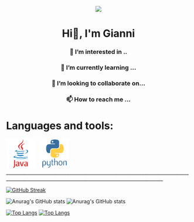 <div id ="header" align = "center">
  <img src = "https://static.wixstatic.com/media/669128_ec1c7a78e9694aec8a07c2e48b292ae1~mv2.gif"       width = "300"/>
  <h1 align = "center"> Hi👋, I'm Gianni </h1>
  
  <h3 align = "center">👀 I’m interested in ..</h3>
  <h3 align = "center">  🌱 I’m currently learning ...</h3>
  <h3 align = "center">💞️ I’m looking to collaborate on... </h3>
  <h3 align = "center">📫 How to reach me ...</h3>
  </div>




<h1>Languages and tools:</h1> 
<div>
  <img src ="https://github.com/devicons/devicon/blob/master/icons/java/java-original-wordmark.svg" title= "HTMLS" alt = "HTML" width ="80" height = "80"/> &nbsp;  
<img src ="https://github.com/devicons/devicon/blob/master/icons/python/python-original-wordmark.svg" title= "PYTHONS" alt = "PYTHON" width ="80" height = "80"/> &nbsp;

  
  </div>
_________________________________________________________________________________________________________________________________________________

[![GitHub Streak](http://github-readme-streak-stats.herokuapp.com?user=G20-00&theme=dark&locale=es&date_format=M%20j%5B%2C%20Y%5D&since=YYYY-MM-DD)](https://git.io/streak-stats)


![Anurag's GitHub stats](https://github-readme-stats.vercel.app/api?username=G20-00&show_icons=true&theme=tokyonight)
![Anurag's GitHub stats](https://github-readme-stats.vercel.app/api?username=G20-00&show_icons=true&theme=radical&custom_title=Estadísticas%20de%20GitHub%20desde%20la%20creación%20de%20la%20cuenta&hide_border=false&count_private=true&include_all_commits=true&since=YYYY-MM-DD)




[![Top Langs](https://github-readme-stats.vercel.app/api/top-langs/?username=G20-00&hide_progress=true&theme=tokyonight)](https://github.com/G20-00/github-readme-stats)
[![Top Langs](https://github-readme-stats.vercel.app/api/top-langs/?username=G20-00&layout=compact&langs_count=10&theme=tokyonight&hide_border=false&show_icons=true&hide=html,css,scss,less&exclude_repo=github-readme-stats,anuraghazra.github.io&custom_title=Most%20Used)](https://github.com/anuraghazra/github-readme-stats)











<!---
G20-00/G20-00 is a ✨ special ✨ repository because its `README.md` (this file) appears on your GitHub profile.
You can click the Preview link to take a look at your changes.
--->
